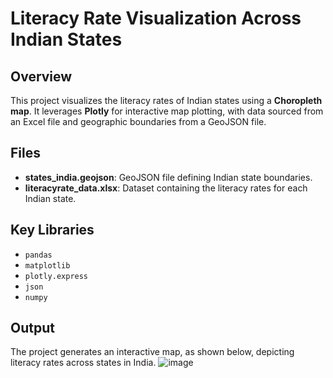 # Literacy Rate Visualization Across Indian States
## Overview
This project visualizes the literacy rates of Indian states using a **Choropleth map**. It leverages **Plotly** for interactive map plotting, with data sourced from an Excel file and geographic boundaries from a GeoJSON file.

## Files
- **states_india.geojson**: GeoJSON file defining Indian state boundaries.
- **literacyrate_data.xlsx**: Dataset containing the literacy rates for each Indian state.

## Key Libraries
- `pandas`
- `matplotlib`
- `plotly.express`
- `json`
- `numpy`

## Output
The project generates an interactive map, as shown below, depicting literacy rates across states in India.
![image](https://github.com/user-attachments/assets/83111757-4c90-47af-b7db-8f103a93f3f9)



